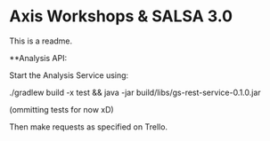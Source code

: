 # Axis Workshops & SALSA 3.0 #
This is a readme.


**Analysis API:

Start the Analysis Service using:

./gradlew build -x test && java -jar build/libs/gs-rest-service-0.1.0.jar

(ommitting tests for now xD)

Then make requests as specified on Trello.



